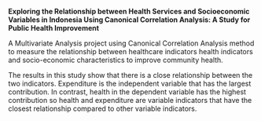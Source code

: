 **Exploring the Relationship between Health Services and Socioeconomic Variables in Indonesia Using Canonical Correlation Analysis: A Study for Public Health Improvement**

A Multivariate Analysis project using Canonical Correlation Analysis method to measure the relationship between healthcare indicators health indicators and socio-economic characteristics to improve community health. 

The results in this study show that there is a close relationship between the two indicators.  Expenditure is the independent variable that has the largest contribution. In contrast, health in the dependent variable has the highest contribution so health and expenditure are variable indicators that have the closest relationship compared to other variable indicators. 
